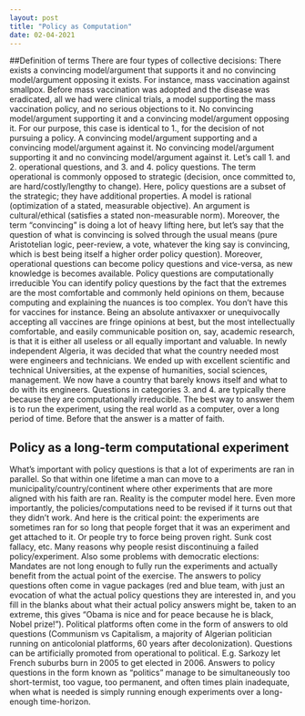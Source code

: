 ```yaml
---
layout: post
title: "Policy as Computation"
date: 02-04-2021
---
```

##Definition of terms
There are four types of collective decisions:
There exists a convincing model/argument that supports it and no convincing model/argument opposing it exists. For instance, mass vaccination against smallpox. Before mass vaccination was adopted and the disease was eradicated, all we had were clinical trials, a model supporting the mass vaccination policy, and no serious objections to it.
No convincing model/argument supporting it and a convincing model/argument opposing it. For our purpose, this case is identical to 1., for the decision of not pursuing a policy.
A convincing model/argument supporting and a convincing model/argument against it.
No convincing model/argument supporting it and no convincing model/argument against it.
Let’s call 1. and 2. operational questions, and 3. and 4. policy questions. The term operational is commonly opposed to strategic (decision, once committed to, are hard/costly/lengthy to change). Here, policy questions are a subset of the strategic; they have additional properties.
A model is rational (optimization of a stated, measurable objective). An argument is cultural/ethical (satisfies a stated non-measurable norm).
Moreover, the term “convincing” is doing a lot of heavy lifting here, but let’s say that the question of what is convincing is solved through the usual means (pure Aristotelian logic, peer-review, a vote, whatever the king say is convincing, which is best being itself a higher order policy question).
Moreover, operational questions can become policy questions and vice-versa, as new knowledge is becomes available.
Policy questions are computationally irreducible
You can identify policy questions by the fact that the extremes are the most comfortable and commonly held opinions on them, because computing and explaining the nuances is too complex. You don’t have this for vaccines for instance. Being an absolute antivaxxer or unequivocally accepting all vaccines are fringe opinions at best, but the most intellectually comfortable, and easily communicable position on, say, academic research, is that it is either all useless or all equally important and valuable. In newly independent Algeria, it was decided that what the country needed most were engineers and technicians. We ended up with excellent scientific and technical Universities, at the expense of humanities, social sciences, management. We now have a country that barely knows itself and what to do with its engineers.
Questions in categories 3. and 4. are typically there because they are computationally irreducible. The best way to answer them is to run the experiment, using the real world as a computer, over a long period of time. Before that the answer is a matter of faith.
## Policy as a long-term computational experiment
What’s important with policy questions is that a lot of experiments are ran in parallel. So that within one lifetime a man can move to a municipality/country/continent where other experiments that are more aligned with his faith are ran. Reality is the computer model here.
Even more importantly, the policies/computations need to be revised if it turns out that they didn’t work. And here is the critical point: the experiments are sometimes ran for so long that people forget that it was an experiment and get attached to it. Or people try to force being proven right. Sunk cost fallacy, etc. Many reasons why people resist discontinuing a failed policy/experiment.
Also some problems with democratic elections:
Mandates are not long enough to fully run the experiments and actually benefit from the actual point of the exercise.
The answers to policy questions often come in vague packages (red and blue team, with just an evocation of what the actual policy questions they are interested in, and you fill in the blanks about what their actual policy answers might be, taken to an extreme, this gives “Obama is nice and for peace because he is black, Nobel prize!”).
Political platforms often come in the form of answers to old questions (Communism vs Capitalism, a majority of Algerian politician running on anticolonial platforms, 60 years after decolonization).
Questions can be artificially promoted from operational to political. E.g. Sarkozy let French suburbs burn in 2005 to get elected in 2006.
Answers to policy questions in the form known as “politics” manage to be simultaneously too short-termist, too vague, too permanent, and often times plain inadequate, when what is needed is simply running enough experiments over a long-enough time-horizon.
